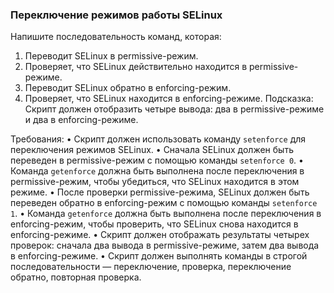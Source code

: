 
### Переключение режимов работы SELinux

Напишите последовательность команд, которая:
1. Переводит SELinux в permissive-режим.
2. Проверяет, что SELinux действительно находится в permissive-режиме.
3. Переводит SELinux обратно в enforcing-режим.
4. Проверяет, что SELinux находится в enforcing-режиме.
   Подсказка: Скрипт должен отобразить четыре вывода: два в permissive-режиме и два в enforcing-режиме.

Требования:
•	Скрипт должен использовать команду `setenforce` для переключения режимов SELinux.
•	Сначала SELinux должен быть переведен в permissive-режим с помощью команды `setenforce 0`.
•	Команда `getenforce` должна быть выполнена после переключения в permissive-режим, чтобы убедиться, что SELinux находится в этом режиме.
•	После проверки permissive-режима, SELinux должен быть переведен обратно в enforcing-режим с помощью команды `setenforce 1`.
•	Команда `getenforce` должна быть выполнена после переключения в enforcing-режим, чтобы проверить, что SELinux снова находится в enforcing-режиме.
•	Скрипт должен отображать результаты четырех проверок: сначала два вывода в permissive-режиме, затем два вывода в enforcing-режиме.
•	Скрипт должен выполнять команды в строгой последовательности — переключение, проверка, переключение обратно, повторная проверка.